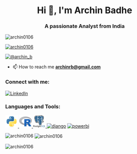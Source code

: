 <h1 align="center">Hi 👋, I'm Archin Badhe</h1>
<h3 align="center">A passionate Analyst from India</h3>

<p align="left"> <img src="https://komarev.com/ghpvc/?username=archin0106&label=Profile%20views&color=0e75b6&style=flat" alt="archin0106" /> </p>

<p align="left"> <a href="https://github.com/ryo-ma/github-profile-trophy"><img src="https://github-profile-trophy.vercel.app/?username=archin0106" alt="archin0106" /></a> </p>

<p align="left"> <a href="https://twitter.com/@archin_b" target="blank"><img src="https://img.shields.io/twitter/follow/@archin_b?logo=twitter&style=for-the-badge" alt="@archin_b" /></a> </p>

- 📫 How to reach me **archinrb@gmail.com**

<h3 align="left">Connect with me:</h3>
<p align="left">
<a href="https://www.linkedin.com/in/archin-badhe-4780811bb/" target="blank"><img align="center" src="https://cdn-icons-png.flaticon.com/512/174/174857.png" alt="LinkedIn" style="width: 24px; height: 24px;"/></a>

<h3 align="left">Languages and Tools:</h3>
<p align="left"> <a href="https://www.python.org/" target="_blank"> <img src="https://raw.githubusercontent.com/devicons/devicon/master/icons/python/python-original.svg" alt="python" width="40" height="40"/> </a> <a href="https://www.r-project.org/" target="_blank"> <img src="https://raw.githubusercontent.com/devicons/devicon/master/icons/r/r-original.svg" alt="r" width="40" height="40"/> </a> <a href="https://en.wikipedia.org/wiki/SQL" target="_blank"> <img src="https://raw.githubusercontent.com/devicons/devicon/master/icons/postgresql/postgresql-original-wordmark.svg" alt="sql" width="40" height="40"/> </a> <a href="https://www.djangoproject.com/" target="_blank"> <img src="https://cdn.worldvectorlogo.com/logos/django.svg" alt="django" width="40" height="40"/></a> <a href="https://powerbi.microsoft.com/" target="_blank"> <img src="https://www.vectorlogo.zone/logos/microsoft_powerbi/microsoft_powerbi-icon.svg" alt="powerbi" width="40" height="40"/></a> </p>

<p><img align="left" src="https://github-readme-stats.vercel.app/api/top-langs?username=archin0106&show_icons=true&locale=en&layout=compact" alt="archin0106" /></p>

<p>&nbsp;<img align="center" src="https://github-readme-stats.vercel.app/api?username=archin0106&show_icons=true&locale=en" alt="archin0106" /></p>

<p><img align="center" src="https://github-readme-streak-stats.herokuapp.com/?user=archin0106&" alt="archin0106" /></p>


